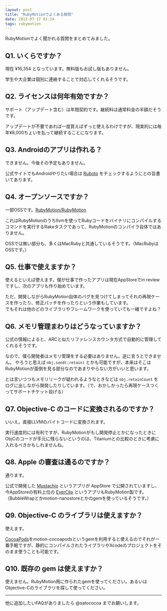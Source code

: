 ```yaml
---
layout: post
title: "RubyMotionでよくある質問"
date: 2012-07-17 03:24
tags: rubymotion
---
```

RubyMotionでよく聞かれる質問をまとめてみました。

## Q1. いくらですか？
現在 ¥16,354 となっています。無料版もお試し版もありません。

学生や大企業は個別に連絡することで対応してくれるそうです。


## Q2. ライセンスは何年有効ですか？
サポート（アップデート含む）は年間契約です。継続料は通常料金の半額だそうです。

アップデートが不要であれば一度買えばずっと使えるわけですが、現実的には毎年¥8,000ちょいを払って継続することになります。


## Q3. Androidのアプリは作れる？
できません。今後その予定もありません。

公式サイトでもAndroidやりたい場合は [Ruboto](http://ruboto.org/) をチェックするようにとの旨書いてあります。


## Q4. オープンソースですか？
一部OSSです。[RubyMotion/RubyMotion](https://github.com/RubyMotion/RubyMotion)

これはRubyMotionのうちllvmを使ってRubyコードをバイナリにコンパイルするコマンドを実行するRakeタスクであって、RubyMotionのコンパイラ自体ではありません。

OSSでは無い部分も、多くはMacRubyと共通しているそうです。（MacRubyはOSSです。）


## Q5. 仕事で使えますか？
使えるといえば使えます。僕が仕事で作ったアプリは現在AppStoreでin reviewですし、次のアプリも作り始めています。

ただ、開発しながらRubyMotion自体のバグを見つけてしまってそれの再現ケースを作ったり、修正パッチを作ったりという作業もしています。  
でもそれは他のどのライブラリやフレームワークを使っていても一緒ですよね？


## Q6. メモリ管理まわりはどうなっていますか？
公式の情報によると、ARCと似たリファレンスカウンタ方式で自動的に管理してくれるそうです。

なので、僕ら開発者はメモリ管理をする必要はありません。逆に言うとできません。
やろうと思えば `obj.send(:retain)` とかも可能ですが、本来はそこはRubyMotionが面倒を見る部分なのであまりやらない方がいいと思います。

とは言いつつもメモリリークが疑われるようなときなどは `obj.retainCount` をログに出しながら開発したりしています。（で、おかしかったら再現ケースつくってサポートチケット投げる）


## Q7. Objective-C のコードに変換されるのですか？
いいえ。直接LLVMのバイトコードに変換されます。

実行速度的には有利ですが、RubyMotionがもし開発停止とかになったときにObjCのコードが手元に残らないというのは、Titaniumとの比較のときに考慮に入れるべきかもしれませんね。


## Q8. Apple の審査は通るのですか？
通ります。

公式で開発した [Mustachio](http://itunes.apple.com/us/app/mustachio/id525324802?mt=8) というアプリが AppStore で公開されていますし、今AppStoreの有料上位の [EverClip](http://clip.ignition.hk/) というアプリもRubyMotion製です。（BubbleWrapとかmotion-nanostoreとかのgemを使っているそうです。）


## Q9. Objective-C のライブラリは使えますか？
使えます。

[CocoaPods](http://cocoapods.org/)をmotion-cocoapodsというgemを利用すると使えるのでそれが一番手軽ですが、静的にコンパイルされたライブラリやXcodeのプロジェクトをそのまま使うことも可能です。


## Q10. 既存の gem は使えますか？
使えません。RubyMotion用に作られたgemを使ってください。あるいはObjective-Cのライブラリを探して使ってください。


----
他に追加したいFAQがありましたら @satococoa までお願いします。
